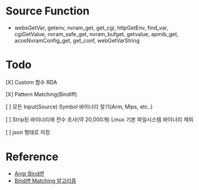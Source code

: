 # Source Function

- websGetVar, getenv, nvram_get, get_cgi, httpGetEnv, find_var, cgiGetValue, nvram_safe_get, nvram_bufget, getvalue, apmib_get, acosNvramConfig_get, get_conf, webGetVarString

# Todo

[X] Custom 함수 RDA

[X] Pattern Matching(Bindiff)

[ ] 모든 Input(Source) Symbol 바이너리 찾기(Arm, Mips, etc..)

[ ] Strip된 바이너리에 전수 조사(약 20,000개) Linux 기본 파일시스템 바이너리 제외

[ ] json 형태로 저장

# Reference

- [Angr Bindiff](https://docs.angr.io/en/latest/_modules/angr/analyses/bindiff.html)
- [Bindiff Matching 알고리즘](https://github.com/google/bindiff/blob/main/docs/concepts.md)
